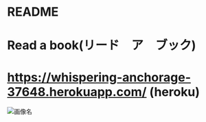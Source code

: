 # README

# Read a book(リード　ア　ブック)
# https://whispering-anchorage-37648.herokuapp.com/ (heroku)

![画像名](画像の相対パス)
